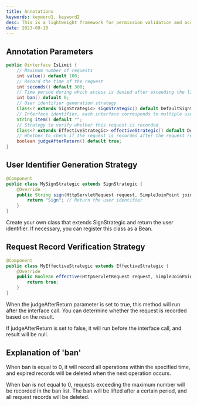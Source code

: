 ```yaml
---
title: Annotations
keywords: keyword1, keyword2
desc: This is a lightweight framework for permission validation and access control based on Spring Boot. Suitable for lightweight and progressive projects.
date: 2023-09-10
---
```



## Annotation Parameters
```java
public @interface IsLimit {
    // Maximum number of requests
    int value() default 100;
    // Record the time of the request
    int seconds() default 300;
    // Time period during which access is denied after exceeding the limit
    int ban() default 0;
    // User identifier generation strategy
    Class<? extends SignStrategic> signStrategic() default DefaultSignStrategic.class;
    // Interface identifier, each interface corresponds to multiple user request records
    String item() default "";
    // Strategy to verify whether this request is recorded
    Class<? extends EffectiveStrategic> effectiveStrategic() default DefaultEffectiveStrategic.class;
    // Whether to check if the request is recorded after the request returns
    boolean judgeAfterReturn() default true;
}

```

## User Identifier Generation Strategy
```java
@Component
public class MySignStrategic extends SignStrategic {
    @Override
    public String sign(HttpServletRequest request, SimpleJoinPoint joinPoint) {
        return "Sign"; // Return the user identifier
    }
}

```
Create your own class that extends SignStrategic and return the user identifier. If necessary, you can register this class as a Bean.

## Request Record Verification Strategy
```java
@Component
public class MyEffectiveStrategic extends EffectiveStrategic {
    @Override
    public Boolean effective(HttpServletRequest request, SimpleJoinPoint joinPoint, Object result) {
        return true;
    }
}
```
When the judgeAfterReturn parameter is set to true, this method will run after the interface call. You can determine whether the request is recorded based on the result. 

If judgeAfterReturn is set to false, it will run before the interface call, and result will be null.
## Explanation of 'ban'
When ban is equal to 0, it will record all operations within the specified time, and expired records will be deleted when the next operation occurs.

When ban is not equal to 0, requests exceeding the maximum number will be recorded in the ban list. The ban will be lifted after a certain period, and all request records will be deleted.